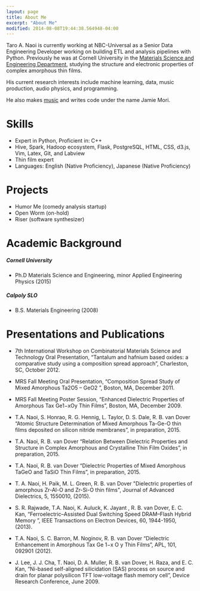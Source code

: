 ```yaml
---
layout: page
title: About Me
excerpt: "About Me"
modified: 2014-08-08T19:44:38.564948-04:00
---
```

<script src="https://cdnjs.cloudflare.com/ajax/libs/d3/3.5.5/d3.min.js" charset="utf-8"></script>

Taro A. Naoi is currently working at NBC-Universal as a Senior Data Engineering Developer working on building ETL and analysis pipelines with Python. Previously he was at Cornell University in the [Materials Science and Engineering Department](http://www.mse.cornell.edu/), studying the structure and electronic properties of complex amorphous thin films.

His current research interests include machine learning, data, music production, audio physics, and programming. 

He also makes [music](https://soundcloud.com/japaradise) and writes code under the name Jamie Mori.

# Skills

* Expert in Python, Proficient in: C++
* Hive, Spark, Hadoop ecosystem, Flask, PostgreSQL, HTML, CSS, d3.js, Vim, Latex, Git, and Labview
* Thin film expert
* Languages: English (Native Proficiency), Japanese (Native Proficiency)

# Projects

* Humor Me (comedy analysis startup)
* Open Worm (on-hold)
* Riser (software synthesizer)

# Academic Background

##### Cornell University 
* Ph.D Materials Science and Engineering, minor Applied Engineering Physics (2015)
	
##### Calpoly SLO 
* B.S. Materials Engineering (2008)

# Presentations and Publications
* 7th International Workshop on Combinatorial Materials Science and Technology Oral Presentation, “Tantalum and hafnium based oxides: a comparative study using a composition spread approach”, Charleston, SC, October 2012.

* MRS Fall Meeting Oral Presentation, “Composition Spread Study of Mixed Amorphous Ta2O5 – GeO2 ”, Boston, MA, December 2011.

* MRS Fall Meeting Poster Session, “Enhanced Dielectric Properties of Amorphous Tax Ge1−xOy Thin Films”, Boston, MA, December 2009.

* T.A. Naoi, S. Honrao, R. G. Hennig, L. Taylor, D. S. Dale, R. B. van Dover “Atomic Structure Determination of Mixed Amorphous Ta-Ge-O thin films deposited on silicon nitride membranes”, in preparation, 2015.

* T.A. Naoi, R. B. van Dover “Relation Between Dielectric Properties and Structure in Complex Amorphous and Crystalline Thin Film Oxides”, in preparation, 2015.

* T.A. Naoi, R. B. van Dover “Dielectric Properties of Mixed Amorphous TaGeO and TaSiO Thin Films”, in preparation, 2015.

* T. A. Naoi, H. Paik, M. L. Green, R. B. van Dover "Dielectric properties of amorphous Zr-Al-O and Zr-Si-O thin films", Journal of Advanced Dielectrics, 5, 1550010, (2015).

* S. R. Rajwade, T.A. Naoi, K. Auluck, K. Jayant , R. B. van Dover, E. C. Kan, “Ferroelectric–Assisted Dual Switching Speed DRAM–Flash Hybrid Memory ”, IEEE Transactions on Electron Devices, 60, 1944-1950, (2013).

* T.A. Naoi, S. C. Barron, M. Noginov, R. B. van Dover “Dielectric Enhancement in Amorphous Tax Ge 1−x O y Thin Films”, APL, 101, 092901 (2012).

* J. Lee, J. J. Cha, T. Naoi, D. A. Muller, R. B. van Dover, H. Raza, and E. C. Kan, “Ni-based self-aligned silicidation (SAS) process on source and drain for planar polysilicon TFT low-voltage flash memory cell”, Device Research Conference,
June 2009.

[^1]: Example: *domain.com/category-name/post-title*
